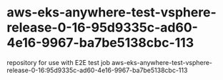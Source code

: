 # aws-eks-anywhere-test-vsphere-release-0-16-95d9335c-ad60-4e16-9967-ba7be5138cbc-113
repository for use with E2E test job aws-eks-anywhere-test-vsphere-release-0-16:95d9335c-ad60-4e16-9967-ba7be5138cbc-113

